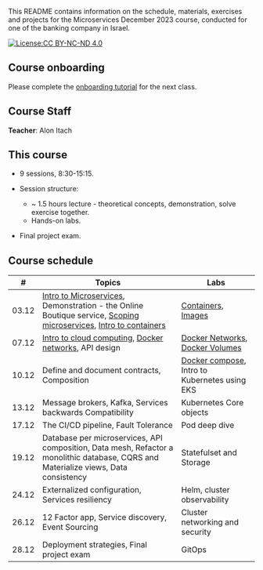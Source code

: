 This README contains information on the schedule, materials, exercises and projects for the Microservices December 2023 course, conducted for one of the banking company in Israel.

[![License:CC BY-NC-ND 4.0](https://img.shields.io/badge/License-CC%20BY--NC--ND%204.0-lightgrey.svg)](https://creativecommons.org/licenses/by-nc-nd/4.0/)


## Course onboarding

Please complete the [onboarding tutorial](tutorials/onboarding.md) for the next class.

## Course Staff

**Teacher**: Alon Itach

## This course

- 9 sessions, 8:30-15:15.

- Session structure:
  - ~ 1.5 hours lecture - theoretical concepts, demonstration, solve exercise together.
  - Hands-on labs. 

- Final project exam.

## Course schedule


| #  | Topics                                                                                                                                                                                                                                                                                                                                                               | Labs                                                                                             | 
|----|----------------------------------------------------------------------------------------------------------------------------------------------------------------------------------------------------------------------------------------------------------------------------------------------------------------------------------------------------------------------|--------------------------------------------------------------------------------------------------|
| 03.12 | [Intro to Microservices](https://alonitac.github.io/Microservices23/slides/intro_to_microservices.html), Demonstration - the Online Boutique service, [Scoping microservices](https://alonitac.github.io/Microservices23/slides/microservices_scoping_services.html), [Intro to containers](https://alonitac.github.io/Microservices23/slides/containers_intro.html) | [Containers](tutorials/docker_containers.md), [Images](tutorials/docker_images.md)               |   
| 07.12 | [Intro to cloud computing](https://alonitac.github.io/Microservices23/slides/aws_intro.html), [Docker networks](https://alonitac.github.io/Microservices23/slides/docker_networking.html), API design                                                                                                                                                                          | [Docker Networks](tutorials/docker_networking.md), [Docker Volumes](tutorials/docker_volumes.md) | 
| 10.12 | Define and document contracts, Composition                                                                                                                                                                                                                                                                                                                           | [Docker compose](tutorials/docker_composes.md), Intro to Kubernetes using EKS                    | 
| 13.12 | Message brokers, Kafka, Services backwards Compatibility                                                                                                                                                                                                                                                                                                             | Kubernetes Core objects                                                                          | 
| 17.12 | The CI/CD pipeline, Fault Tolerance                                                                                                                                                                                                                                                                                                                                  | Pod deep dive                                                                                    | 
| 19.12 | Database per microservices, API composition, Data mesh, Refactor a monolithic database, CQRS and Materialize views, Data consistency                                                                                                                                                                                                                                 | Statefulset and Storage                                                                          | 
| 24.12 | Externalized configuration, Services resiliency                                                                                                                                                                                                                                                                                                                      | Helm, cluster observability                                                                      | 
| 26.12 | 12 Factor app, Service discovery, Event Sourcing                                                                                                                                                                                                                                                                                                                     | Cluster networking and security                                                                  | 
| 28.12 | Deployment strategies, Final project exam                                                                                                                                                                                                                                                                                                                            | GitOps                                                                                           | 


